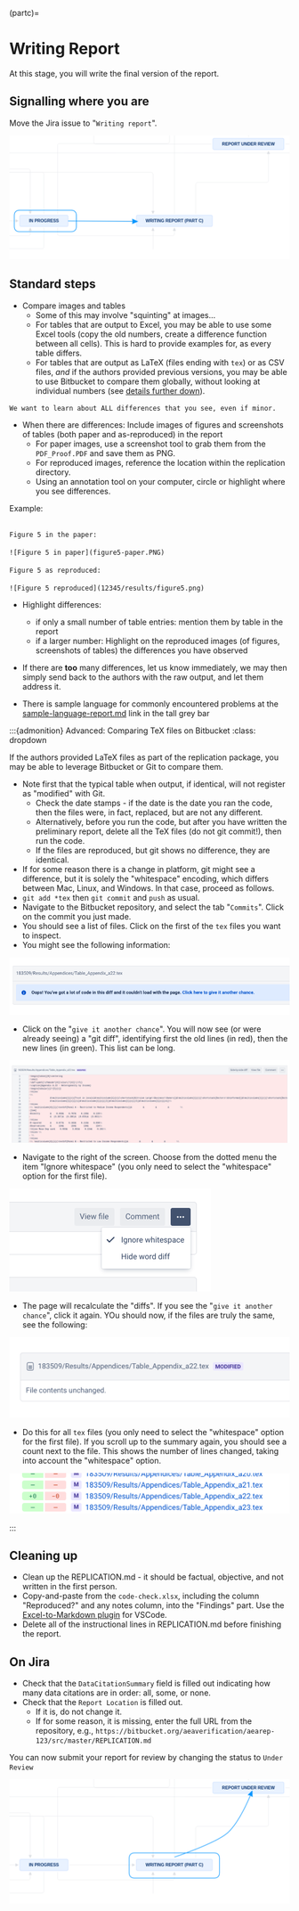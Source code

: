 (partc)=
# Writing Report

At this stage, you will write the final version of the report.

## Signalling where you are

Move the Jira issue to "`Writing report`". 

![Move to Writing report](images/AEA-Data-Editor-Workflow-V3-20240114-short-345-3.png)


## Standard steps

- Compare images and tables
  - Some of this may involve "squinting" at images...
  - For tables that are output to Excel, you may be able to use some Excel tools (copy the old numbers, create a difference function between all cells). This is hard to provide examples for, as every table differs.
  - For tables that are output as LaTeX (files ending with `tex`) or as  CSV files, *and* if the authors provided previous versions, you may be able to use Bitbucket to compare them globally, without looking at individual numbers (see [details further down](bitbucket-diff)).

```{warning}
We want to learn about ALL differences that you see, even if minor. 
```

- When there are differences: Include images of figures and screenshots of tables (both paper and as-reproduced) in the report
  - For paper images, use a screenshot tool to grab them from the `PDF_Proof.PDF` and save them as PNG.
  - For reproduced images, reference the location within the replication directory.
  - Using an annotation tool on your computer, circle or highlight where you see differences.

Example:

```

Figure 5 in the paper:

![Figure 5 in paper](figure5-paper.PNG)

Figure 5 as reproduced:

![Figure 5 reproduced](12345/results/figure5.png)

```

- Highlight differences:
    - if only a small number of table entries: mention them by table in the report
    - if a larger number: Highlight on the reproduced images (of figures, screenshots of tables) the differences you have observed
- If there are **too** many differences, let us know immediately, we may then simply send back to the authors with the raw output, and let them address it. 

- There is sample language for commonly encountered problems at the [sample-language-report.md](https://github.com/AEADataEditor/replication-template/blob/master/sample-language-report.md) link in the tall grey bar



:::{admonition} Advanced: Comparing TeX files on Bitbucket
:class: dropdown

If the authors provided LaTeX files as part of the replication package, you may be able to leverage Bitbucket or Git to compare them. 

- Note first that the typical table when output, if identical, will not register as "modified" with Git. 
  - Check the date stamps - if the date is the date you ran the code, then the files were, in fact, replaced, but are not any different.
  - Alternatively, before you run the code, but after you have written the preliminary report, delete all the TeX files (do not git commit!), then run the code. 
  - If the files are reproduced, but git shows no difference, they are identical.
- If for some reason there is a change in platform, git might see a difference, but it is solely the "whitespace" encoding, which differs between Mac, Linux, and Windows. In that case, proceed as follows.
- `git add *tex` then `git commit` and `push` as usual.
- Navigate to the Bitbucket repository, and select the tab "`Commits`". Click on the commit you just made.
- You should see a list of files. Click on the first of the `tex` files you want to inspect.
- You might see the following information:

![Diff too big](/images/Bitbucket-diff-too-big.png)

- Click on the "`give it another chance`". You will now see (or were already seeing) a "git diff", identifying first the old lines (in red), then the new lines (in green). This list can be long.

![Lots of lines](/images/Bitbucket-diff-long.png)

- Navigate to the right of the screen. Choose from the dotted menu the item "Ignore whitespace" (you only need to select the "whitespace" option for the first file).

![Ignore whitespace](/images/Bitbucket-diff-ignore-whitespace.png)

- The page will recalculate the "diffs". If you see the "`give it another chance`", click it again. YOu should now, if the files are truly the same, see the following:

![Files unchanged](/images/Bitbucket-diff-ignore-whitespace-unchanged.png)

- Do this for all `tex` files (you only need to select the "whitespace" option for the first file). If you scroll up to the summary again, you should see a count next to the file. This shows the number of lines changed, taking into account the "whitespace" option.

![0 lines changes](/images/Bitbucket-diff-ignore-whitespace-summary.png)

:::

## Cleaning up

- Clean up the REPLICATION.md - it should be factual, objective, and not written in the first person.
- Copy-and-paste from the `code-check.xlsx`, including the column "Reproduced?" and any notes column, into the "Findings" part. Use the [Excel-to-Markdown plugin](https://marketplace.visualstudio.com/items?itemName=csholmq.excel-to-markdown-table) for VSCode. 
- Delete all of the instructional lines in REPLICATION.md  before finishing the report.

## On Jira

- Check that the `DataCitationSummary` field is filled out indicating how many data citations are in order: all, some, or none. 
- Check that the `Report Location` is filled out. 
  - If it is, do not change it.
  - If for some reason, it is missing, enter the full URL from the repository, e.g., `https://bitbucket.org/aeaverification/aearep-123/src/master/REPLICATION.md`

You can now submit your report for review by changing the status to `Under Review`


![Move to Under Review](images/AEA-Data-Editor-Workflow-V3-20240114-short-345-4.png)